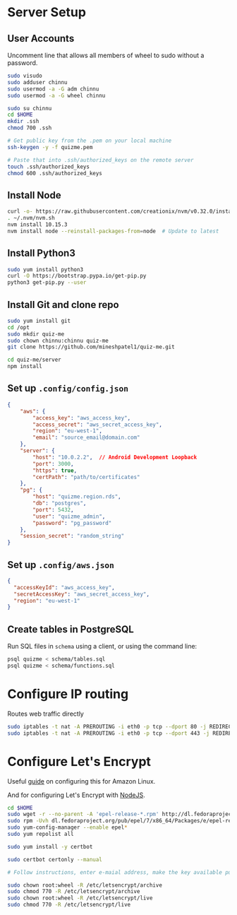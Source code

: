 # Server Setup

## User Accounts

Uncomment line that allows all members of wheel to sudo without a password.

```bash
sudo visudo
sudo adduser chinnu
sudo usermod -a -G adm chinnu
sudo usermod -a -G wheel chinnu

sudo su chinnu
cd $HOME
mkdir .ssh
chmod 700 .ssh

# Get public key from the .pem on your local machine
ssh-keygen -y -f quizme.pem

# Paste that into .ssh/authorized_keys on the remote server
touch .ssh/authorized_keys
chmod 600 .ssh/authorized_keys
```

##  Install Node

```bash
curl -o- https://raw.githubusercontent.com/creationix/nvm/v0.32.0/install.sh | bash
. ~/.nvm/nvm.sh
nvm install 10.15.3
nvm install node --reinstall-packages-from=node  # Update to latest
```

##  Install Python3

```bash
sudo yum install python3
curl -O https://bootstrap.pypa.io/get-pip.py
python3 get-pip.py --user
```

## Install Git and clone repo

```bash
sudo yum install git
cd /opt
sudo mkdir quiz-me
sudo chown chinnu:chinnu quiz-me
git clone https://github.com/mineshpatel1/quiz-me.git

cd quiz-me/server
npm install
```

## Set up `.config/config.json`

```json
{
    "aws": {
        "access_key": "aws_access_key",
        "access_secret": "aws_secret_access_key",
        "region": "eu-west-1",
        "email": "source_email@domain.com"
    },
    "server": {
        "host": "10.0.2.2",  // Android Development Loopback
        "port": 3000,
        "https": true,
        "certPath": "path/to/certificates"
    },
    "pg": {
        "host": "quizme.region.rds",
        "db": "postgres",
        "port": 5432,
        "user": "quizme_admin",
        "password": "pg_password"
    },
    "session_secret": "random_string"
}
```

## Set up `.config/aws.json`

```json
{ 
  "accessKeyId": "aws_access_key", 
  "secretAccessKey": "aws_secret_access_key",
  "region": "eu-west-1"
}
```

## Create tables in PostgreSQL

Run SQL files in `schema` using a client, or using the command line:

```bash
psql quizme < schema/tables.sql
psql quizme < schema/functions.sql
```

# Configure IP routing

Routes web traffic directly 

```bash
sudo iptables -t nat -A PREROUTING -i eth0 -p tcp --dport 80 -j REDIRECT --to-port 3000
sudo iptables -t nat -A PREROUTING -i eth0 -p tcp --dport 443 -j REDIRECT --to-port 3000
```

# Configure Let's Encrypt

Useful [guide](https://docs.aws.amazon.com/AWSEC2/latest/UserGuide/SSL-on-an-instance.html#letsencrypt) on configuring this for Amazon Linux.

And for configuring Let's Encrypt with [NodeJS](https://itnext.io/node-express-letsencrypt-generate-a-free-ssl-certificate-and-run-an-https-server-in-5-minutes-a730fbe528ca).

```bash
cd $HOME
sudo wget -r --no-parent -A 'epel-release-*.rpm' http://dl.fedoraproject.org/pub/epel/7/x86_64/Packages/e/
sudo rpm -Uvh dl.fedoraproject.org/pub/epel/7/x86_64/Packages/e/epel-release-*.rpm
sudo yum-config-manager --enable epel*
sudo yum repolist all

sudo yum install -y certbot

sudo certbot certonly --manual

# Follow instructions, enter e-maial address, make the key available publicly and get PEM files

sudo chown root:wheel -R /etc/letsencrypt/archive
sudo chmod 770 -R /etc/letsencrypt/archive
sudo chown root:wheel -R /etc/letsencrypt/live
sudo chmod 770 -R /etc/letsencrypt/live
```

